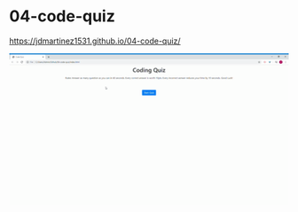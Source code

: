# 04-code-quiz

https://jdmartinez1531.github.io/04-code-quiz/


<img src="images\code-quiz-gif.gif" width ="800"/>
